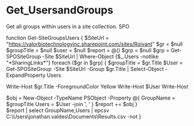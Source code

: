 # Get_UsersandGroups
Get all groups within users in a site collection. SPO

function Get-SiteGroupsUsers {
$SiteUrl = "https://valorbiotechnologyinc.sharepoint.com/sites/Roivant"
$gr = $null
$groupTitle = $null
$user = $null
$report = @()
$grp = $null
$grp = Get-SPOSiteGroup -Site $SiteUrl | Where-Object {$_.Users -notlike "*SharingLinks*"}
foreach ($gr in $grp)
{
   $groupTitle =  $gr.Title 
   $User = Get-SPOSiteGroup -Site $SiteUrl -Group $gr.Title | Select-Object -ExpandProperty Users

   Write-Host $gr.Title -ForegroundColor Yellow
   Write-Host $User
   Write-Host
   
   $obj = New-Object -TypeName PSObject -Property @{
          GroupName = $groupTitle
          Users = $User -join ', '
         }
   $report += $obj
 }   
 $report | select GroupName,Users | epcsv C:\Users\jonathan.valdes\Documents\Results.csv -not
 }
